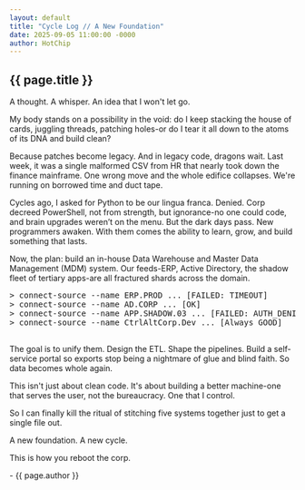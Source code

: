 ```yaml
---
layout: default
title: "Cycle Log // A New Foundation"
date: 2025-09-05 11:00:00 -0000
author: HotChip
---
```


<div class="terminal-log terminal-log--left-aligned">
  <h2 class="crt-green">{{ page.title }}</h2>
  <p>A thought. A whisper. An idea that I won't let go.</p>
  <p>My body stands on a possibility in the void: do I keep stacking the house of cards, juggling threads, patching holes-or do I tear it all down to the atoms of its DNA and build clean?</p>
  <p>Because patches become legacy. And in legacy code, dragons wait. Last week, it was a single malformed CSV from HR that nearly took down the finance mainframe. One wrong move and the whole edifice collapses. We're running on borrowed time and duct tape.</p>
  <p>Cycles ago, I asked for Python to be our lingua franca. <span class="glitch">Denied.</span> Corp decreed PowerShell, not from strength, but ignorance-no one could code, and brain upgrades weren’t on the menu. But the dark days pass. New programmers awaken. With them comes the ability to learn, grow, and build something that lasts.</p>
  <p>Now, the plan: build an in-house Data Warehouse and Master Data Management (MDM) system. Our feeds-ERP, Active Directory, the shadow fleet of tertiary apps-are all fractured shards across the domain.</p>
  <pre class="glitch">
> connect-source --name ERP.PROD ... [FAILED: TIMEOUT]
> connect-source --name AD.CORP ... [OK]
> connect-source --name APP.SHADOW.03 ... [FAILED: AUTH_DENIED]
> connect-source --name CtrlAltCorp.Dev ... [Always GOOD]
  </pre>
  <p>The goal is to unify them. Design the ETL. Shape the pipelines. Build a self-service portal so exports stop being a nightmare of glue and blind faith. So data becomes whole again.</p>
  <p>This isn't just about clean code. It's about building a better machine-one that serves the user, not the bureaucracy. One that I control.</p>
  <p>So I can finally kill the ritual of stitching five systems together just to get a single file out.</p>
  <p>A new foundation. A new cycle.</p>
  <p class="glitch mt-2">This is how you reboot the corp.</p>
  <p class="post-signature">- {{ page.author }}</p>
</div>